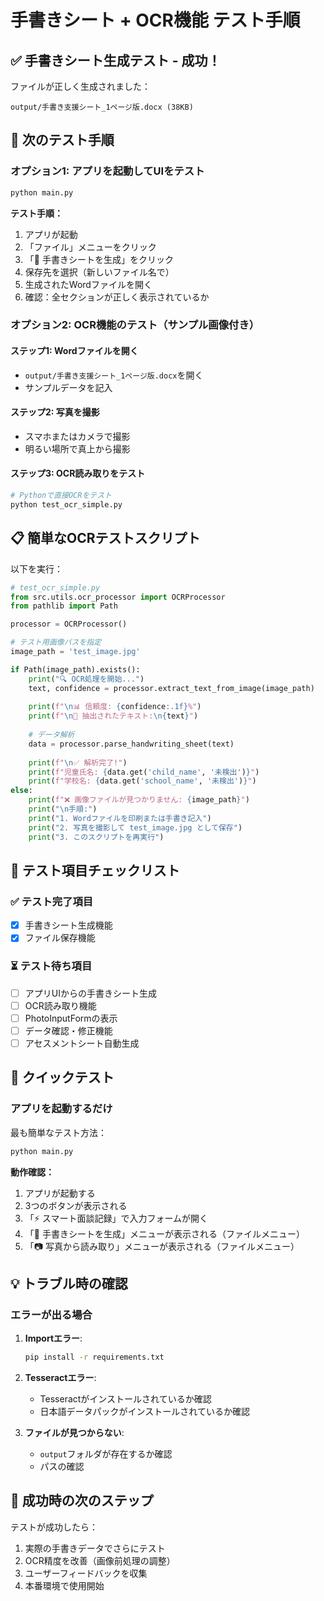 # 手書きシート + OCR機能 テスト手順

## ✅ 手書きシート生成テスト - 成功！

ファイルが正しく生成されました：
```
output/手書き支援シート_1ページ版.docx (38KB)
```

## 🚀 次のテスト手順

### オプション1: アプリを起動してUIをテスト

```bash
python main.py
```

**テスト手順：**
1. アプリが起動
2. 「ファイル」メニューをクリック
3. 「📝 手書きシートを生成」をクリック
4. 保存先を選択（新しいファイル名で）
5. 生成されたWordファイルを開く
6. 確認：全セクションが正しく表示されているか

### オプション2: OCR機能のテスト（サンプル画像付き）

#### ステップ1: Wordファイルを開く
- `output/手書き支援シート_1ページ版.docx`を開く
- サンプルデータを記入

#### ステップ2: 写真を撮影
- スマホまたはカメラで撮影
- 明るい場所で真上から撮影

#### ステップ3: OCR読み取りをテスト
```bash
# Pythonで直接OCRをテスト
python test_ocr_simple.py
```

## 📋 簡単なOCRテストスクリプト

以下を実行：

```python
# test_ocr_simple.py
from src.utils.ocr_processor import OCRProcessor
from pathlib import Path

processor = OCRProcessor()

# テスト用画像パスを指定
image_path = 'test_image.jpg'

if Path(image_path).exists():
    print("🔍 OCR処理を開始...")
    text, confidence = processor.extract_text_from_image(image_path)
    
    print(f"\n📊 信頼度: {confidence:.1f}%")
    print(f"\n📝 抽出されたテキスト:\n{text}")
    
    # データ解析
    data = processor.parse_handwriting_sheet(text)
    
    print(f"\n✅ 解析完了!")
    print(f"児童氏名: {data.get('child_name', '未検出')}")
    print(f"学校名: {data.get('school_name', '未検出')}")
else:
    print(f"❌ 画像ファイルが見つかりません: {image_path}")
    print("\n手順:")
    print("1. Wordファイルを印刷または手書き記入")
    print("2. 写真を撮影して test_image.jpg として保存")
    print("3. このスクリプトを再実行")
```

## 🎯 テスト項目チェックリスト

### ✅ テスト完了項目
- [x] 手書きシート生成機能
- [x] ファイル保存機能

### ⏳ テスト待ち項目
- [ ] アプリUIからの手書きシート生成
- [ ] OCR読み取り機能
- [ ] PhotoInputFormの表示
- [ ] データ確認・修正機能
- [ ] アセスメントシート自動生成

## 🧪 クイックテスト

### アプリを起動するだけ

最も簡単なテスト方法：

```bash
python main.py
```

**動作確認：**
1. アプリが起動する
2. 3つのボタンが表示される
3. 「⚡ スマート面談記録」で入力フォームが開く
4. 「📝 手書きシートを生成」メニューが表示される（ファイルメニュー）
5. 「📷 写真から読み取り」メニューが表示される（ファイルメニュー）

## 💡 トラブル時の確認

### エラーが出る場合

1. **Importエラー**:
   ```bash
   pip install -r requirements.txt
   ```

2. **Tesseractエラー**:
   - Tesseractがインストールされているか確認
   - 日本語データパックがインストールされているか確認

3. **ファイルが見つからない**:
   - `output`フォルダが存在するか確認
   - パスの確認

## 🎉 成功時の次のステップ

テストが成功したら：
1. 実際の手書きデータでさらにテスト
2. OCR精度を改善（画像前処理の調整）
3. ユーザーフィードバックを収集
4. 本番環境で使用開始
